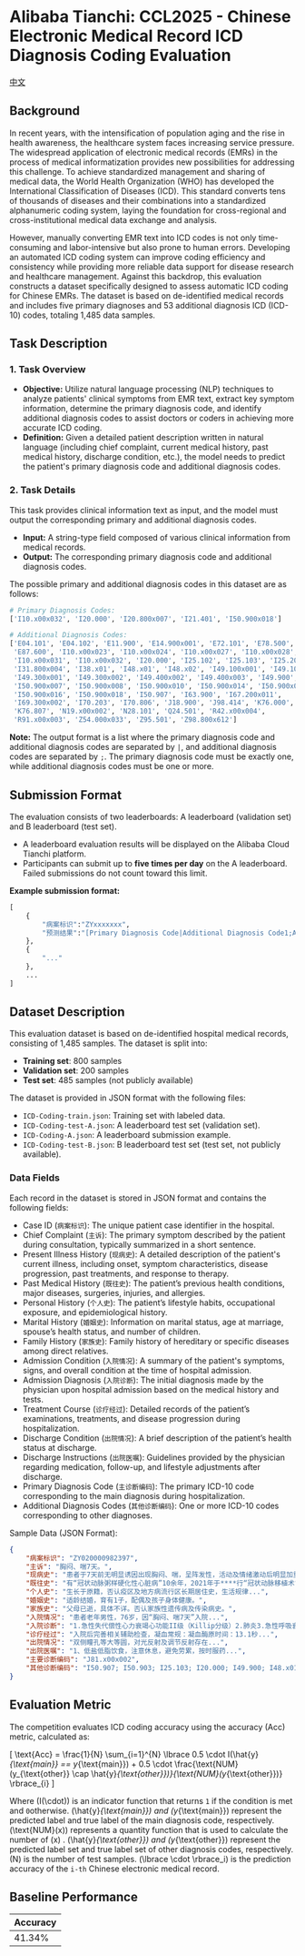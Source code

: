# Alibaba Tianchi: CCL2025 - Chinese Electronic Medical Record ICD Diagnosis Coding Evaluation

[中文](https://github.com/arnozeng98/icd-prediction/blob/main/README_zh.md)

## Background

In recent years, with the intensification of population aging and the rise in health awareness, the healthcare system faces increasing service pressure. The widespread application of electronic medical records (EMRs) in the process of medical informatization provides new possibilities for addressing this challenge. To achieve standardized management and sharing of medical data, the World Health Organization (WHO) has developed the International Classification of Diseases (ICD). This standard converts tens of thousands of diseases and their combinations into a standardized alphanumeric coding system, laying the foundation for cross-regional and cross-institutional medical data exchange and analysis.

However, manually converting EMR text into ICD codes is not only time-consuming and labor-intensive but also prone to human errors. Developing an automated ICD coding system can improve coding efficiency and consistency while providing more reliable data support for disease research and healthcare management. Against this backdrop, this evaluation constructs a dataset specifically designed to assess automatic ICD coding for Chinese EMRs. The dataset is based on de-identified medical records and includes five primary diagnoses and 53 additional diagnosis ICD (ICD-10) codes, totaling 1,485 data samples.

## Task Description

### 1. Task Overview

- **Objective:** Utilize natural language processing (NLP) techniques to analyze patients' clinical symptoms from EMR text, extract key symptom information, determine the primary diagnosis code, and identify additional diagnosis codes to assist doctors or coders in achieving more accurate ICD coding.
- **Definition:** Given a detailed patient description written in natural language (including chief complaint, current medical history, past medical history, discharge condition, etc.), the model needs to predict the patient's primary diagnosis code and additional diagnosis codes.

### 2. Task Details

This task provides clinical information text as input, and the model must output the corresponding primary and additional diagnosis codes.

- **Input:** A string-type field composed of various clinical information from medical records.
- **Output:** The corresponding primary diagnosis code and additional diagnosis codes.

The possible primary and additional diagnosis codes in this dataset are as follows:

```py
# Primary Diagnosis Codes:
['I10.x00x032', 'I20.000', 'I20.800x007', 'I21.401', 'I50.900x018']

# Additional Diagnosis Codes:
['E04.101', 'E04.102', 'E11.900', 'E14.900x001', 'E72.101', 'E78.500',
 'E87.600', 'I10.x00x023', 'I10.x00x024', 'I10.x00x027', 'I10.x00x028',
 'I10.x00x031', 'I10.x00x032', 'I20.000', 'I25.102', 'I25.103', 'I25.200',
 'I31.800x004', 'I38.x01', 'I48.x01', 'I48.x02', 'I49.100x001', 'I49.100x002',
 'I49.300x001', 'I49.300x002', 'I49.400x002', 'I49.400x003', 'I49.900',
 'I50.900x007', 'I50.900x008', 'I50.900x010', 'I50.900x014', 'I50.900x015',
 'I50.900x016', 'I50.900x018', 'I50.907', 'I63.900', 'I67.200x011',
 'I69.300x002', 'I70.203', 'I70.806', 'J18.900', 'J98.414', 'K76.000',
 'K76.807', 'N19.x00x002', 'N28.101', 'Q24.501', 'R42.x00x004',
 'R91.x00x003', 'Z54.000x033', 'Z95.501', 'Z98.800x612']
```

**Note:** The output format is a list where the primary diagnosis code and additional diagnosis codes are separated by `|`, and additional diagnosis codes are separated by `;`. The primary diagnosis code must be exactly one, while additional diagnosis codes must be one or more.

## Submission Format

The evaluation consists of two leaderboards: A leaderboard (validation set) and B leaderboard (test set).

- A leaderboard evaluation results will be displayed on the Alibaba Cloud Tianchi platform.
- Participants can submit up to **five times per day** on the A leaderboard. Failed submissions do not count toward this limit.

**Example submission format:**

```py
[
    {
        "病案标识":"ZYxxxxxxx", 
        "预测结果":"[Primary Diagnosis Code|Additional Diagnosis Code1;Additional Diagnosis Code2;...]"
    }, 
    {
        "..."
    },
    ...
]
```

## Dataset Description

This evaluation dataset is based on de-identified hospital medical records, consisting of 1,485 samples. The dataset is split into:

- **Training set**: 800 samples
- **Validation set**: 200 samples
- **Test set**: 485 samples (not publicly available)

The dataset is provided in JSON format with the following files:

- `ICD-Coding-train.json`: Training set with labeled data.
- `ICD-Coding-test-A.json`: A leaderboard test set (validation set).
- `ICD-Coding-A.json`: A leaderboard submission example.
- `ICD-Coding-test-B.json`: B leaderboard test set (test set, not publicly available).

### Data Fields

Each record in the dataset is stored in JSON format and contains the following fields:

- Case ID (`病案标识`): The unique patient case identifier in the hospital.
- Chief Complaint (`主诉`): The primary symptom described by the patient during consultation, typically summarized in a short sentence.
- Present Illness History (`现病史`): A detailed description of the patient's current illness, including onset, symptom characteristics, disease progression, past treatments, and response to therapy.
- Past Medical History (`既往史`): The patient’s previous health conditions, major diseases, surgeries, injuries, and allergies.
- Personal History (`个人史`): The patient’s lifestyle habits, occupational exposure, and epidemiological history.
- Marital History (`婚姻史`): Information on marital status, age at marriage, spouse’s health status, and number of children.
- Family History (`家族史`): Family history of hereditary or specific diseases among direct relatives.
- Admission Condition (`入院情况`): A summary of the patient's symptoms, signs, and overall condition at the time of hospital admission.
- Admission Diagnosis (`入院诊断`): The initial diagnosis made by the physician upon hospital admission based on the medical history and tests.
- Treatment Course (`诊疗经过`): Detailed records of the patient’s examinations, treatments, and disease progression during hospitalization.
- Discharge Condition (`出院情况`): A brief description of the patient’s health status at discharge.
- Discharge Instructions (`出院医嘱`): Guidelines provided by the physician regarding medication, follow-up, and lifestyle adjustments after discharge.
- Primary Diagnosis Code (`主诊断编码`): The primary ICD-10 code corresponding to the main diagnosis during hospitalization.
- Additional Diagnosis Codes (`其他诊断编码`): One or more ICD-10 codes corresponding to other diagnoses.

Sample Data (JSON Format):

```json
{
    "病案标识": "ZY020000982397",
    "主诉": "胸闷、喘7天。",
    "现病史": "患者于7天前无明显诱因出现胸闷、喘，呈阵发性，活动及情绪激动后明显加重，不能从事日常活动...",
    "既往史": "有“冠状动脉粥样硬化性心脏病”10余年，2021年于****行“冠状动脉移植术”（具体不详）",
    "个人史": "生长于原籍，否认疫区及地方病流行区长期居住史，生活规律...",
    "婚姻史": "适龄结婚，育有1子，配偶及孩子身体健康。",
    "家族史": "父母已逝，具体不详。否认家族性遗传病及传染病史。",
    "入院情况": "患者老年男性，76岁，因“胸闷、喘7天”入院...",
    "入院诊断": "1.急性失代偿性心力衰竭心功能II级（Killip分级）2.肺炎3.急性呼吸衰竭（I型）",
    "诊疗经过": "入院后完善相关辅助检查，凝血常规：凝血酶原时间：13.1秒...",
    "出院情况": "双侧瞳孔等大等圆，对光反射及调节反射存在...",
    "出院医嘱": "1、低盐低脂饮食，注意休息，避免劳累，按时服药...",
    "主要诊断编码": "J81.x00x002",
    "其他诊断编码": "I50.907; I50.903; I25.103; I20.000; I49.900; I48.x01;E11.900"
}
```

## Evaluation Metric

The competition evaluates ICD coding accuracy using the accuracy (Acc) metric, calculated as:

\[
\text{Acc} = \frac{1}{N} \sum_{i=1}^{N} \lbrace 0.5 \cdot I(\hat{y}_{\text{main}} == y_{\text{main}}) + 0.5 \cdot \frac{\text{NUM}(y_{\text{other}} \cap \hat{y}_{\text{other}})}{\text{NUM}(y_{\text{other}})} \rbrace_{i}
\]

Where \(I(\cdot)\) is an indicator function that returns `1` if the condition is met and `0`otherwise. \(\hat{y}_{\text{main}}\) and \(y_{\text{main}}\) represent the predicted label and true label of the main diagnosis code, respectively. \(\text{NUM}(x)\) represents a quantity function that is used to calculate the number of \(x\) . \(\hat{y}_{\text{other}}\) and \(y_{\text{other}}\) represent the predicted label set and true label set of other diagnosis codes, respectively. \(N\) is the number of test samples. \(\lbrace \cdot \rbrace_i\) is the prediction accuracy of the `i-th` Chinese electronic medical record.

## Baseline Performance

| Accuracy |
|----------|
|  41.34%  |
